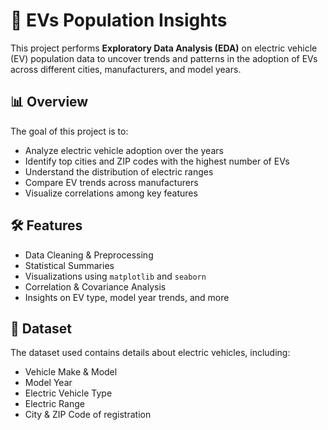 # 🔌 EVs Population Insights

This project performs **Exploratory Data Analysis (EDA)** on electric vehicle (EV) population data to uncover trends and patterns in the adoption of EVs across different cities, manufacturers, and model years.

## 📊 Overview

The goal of this project is to:
- Analyze electric vehicle adoption over the years
- Identify top cities and ZIP codes with the highest number of EVs
- Understand the distribution of electric ranges
- Compare EV trends across manufacturers
- Visualize correlations among key features

## 🛠️ Features

- Data Cleaning & Preprocessing
- Statistical Summaries
- Visualizations using `matplotlib` and `seaborn`
- Correlation & Covariance Analysis
- Insights on EV type, model year trends, and more

## 📁 Dataset

The dataset used contains details about electric vehicles, including:
- Vehicle Make & Model
- Model Year
- Electric Vehicle Type
- Electric Range
- City & ZIP Code of registration




